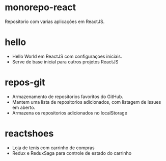 # monorepo-react

Repositorio com varias aplicações em ReactJS.

# hello

- Hello World em ReactJS com configuraçoes iniciais.
- Serve de base inicial para outros projetos ReactJS

# repos-git

- Armazenamento de repositorios favoritos do GitHub.
- Mantem uma lista de repositorios adicionados, com listagem de Issues em aberto.
- Armazena os repositorios adicionados no localStorage

# reactshoes

- Loja de tenis com carrinho de compras
- Redux e ReduxSaga para controle de estado do carrinho
